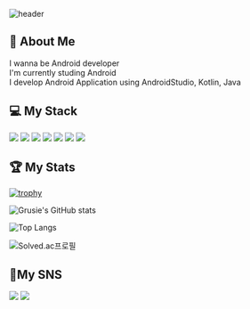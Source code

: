 <div>
  
  ![header](https://capsule-render.vercel.app/api?type=waving&color=auto&height=220&section=header&text=Grusie's%20Profile&fontSize=70&fontColor=#ffffff)
  
  <h2> 💬 About Me </h2>
  <p>
    I wanna be Android developer<br>
    I'm currently studing Android<br>
    I develop Android Application using AndroidStudio, Kotlin, Java
  </p>
<div>
  <h2>💻 My Stack</h2>
  <p><img src="https://img.shields.io/badge/Android-3DDC84?style=flat-square&amp;logo=Android&amp;logoColor=white" /> <img src="https://img.shields.io/badge/Kotlin-7F52FF?style=flat-square&amp;logo=kotlin&amp;logoColor=white" /> <img src="https://img.shields.io/badge/AndroidStudio-3DDC84?style=flat-square&amp;logo=AndroidStudio&amp;logoColor=white" /> <img src="https://img.shields.io/badge/Java-ff0000?style=flat-square&amp;logo=java&amp;logoColor=white" /> <img src="https://img.shields.io/badge/Github-181717?style=flat-square&amp;logo=Github&amp;logoColor=white" /> <img src="https://img.shields.io/badge/Firebase-FFCA28?style=flat-square&amp;logo=firebase&amp;logoColor=white" /> <img src="https://img.shields.io/badge/Notion-black?style=flat-square&amp;logo=Notion&amp;logoColor=white" />  </p>
</div>

<div>
<h2>🏆 My Stats</h2>
<p>  
  
[![trophy](https://github-profile-trophy.vercel.app/?username=Grusie)](https://github.com/ryo-ma/github-profile-trophy)

![Grusie's GitHub stats](https://github-readme-stats.vercel.app/api?username=Grusie&show_icons=true&theme=highcontrast)
  
![Top Langs](https://github-readme-stats.vercel.app/api/top-langs/?username=Grusie&layout=compact&theme=tokyonight)

![Solved.ac프로필](http://mazassumnida.wtf/api/v2/generate_badge?boj=grusie)
</p>
</div>
<div>
  <h2>🎵My SNS</h2> <a href="https://acoustic-station-8c0.notion.site/09a3dd4d0ac449159cc17c1f5d52428b"><img src="https://img.shields.io/badge/Notion-black?style=flat-square&amp;logo=Notion&amp;logoColor=white" /></a>
    <a href="https://www.instagram.com/grusie_/"><img src="https://img.shields.io/badge/Instagram-E4405F?style=flat-square&amp;logo=Instagram&amp;logoColor=white" /></a>
  </p>
</div>
